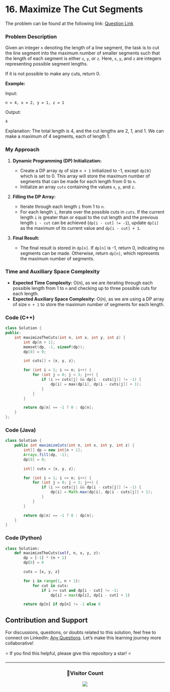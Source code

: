 # <b>16. Maximize The Cut Segments</b>

The problem can be found at the following link: [Question Link](https://www.geeksforgeeks.org/problems/cutted-segments1642/1)

### Problem Description

Given an integer `n` denoting the length of a line segment, the task is to cut the line segment into the maximum number of smaller segments such that the length of each segment is either `x`, `y`, or `z`. Here, `x`, `y`, and `z` are integers representing possible segment lengths.

If it is not possible to make any cuts, return 0.

**Example:**

Input:

```
n = 4, x = 2, y = 1, z = 1
```

Output:

```
4
```

Explanation: The total length is 4, and the cut lengths are 2, 1, and 1. We can make a maximum of 4 segments, each of length 1.

### My Approach

1. **Dynamic Programming (DP) Initialization:**

   - Create a DP array `dp` of size `n + 1` initialized to -1, except `dp[0]` which is set to 0. This array will store the maximum number of segments that can be made for each length from 0 to `n`.
   - Initialize an array `cuts` containing the values `x`, `y`, and `z`.

2. **Filling the DP Array:**

   - Iterate through each length `i` from 1 to `n`.
   - For each length `i`, iterate over the possible cuts in `cuts`. If the current length `i` is greater than or equal to the cut length and the previous length `i - cut` can be achieved (`dp[i - cut] != -1`), update `dp[i]` as the maximum of its current value and `dp[i - cut] + 1`.

3. **Final Result:**
   - The final result is stored in `dp[n]`. If `dp[n]` is -1, return 0, indicating no segments can be made. Otherwise, return `dp[n]`, which represents the maximum number of segments.

### Time and Auxiliary Space Complexity

- **Expected Time Complexity:** O(n), as we are iterating through each possible length from 1 to `n` and checking up to three possible cuts for each length.
- **Expected Auxiliary Space Complexity:** O(n), as we are using a DP array of size `n + 1` to store the maximum number of segments for each length.

### Code (C++)

```cpp
class Solution {
public:
    int maximizeTheCuts(int n, int x, int y, int z) {
        int dp[n + 1];
        memset(dp, -1, sizeof(dp));
        dp[0] = 0;

        int cuts[] = {x, y, z};

        for (int i = 1; i <= n; i++) {
            for (int j = 0; j < 3; j++) {
                if (i >= cuts[j] && dp[i - cuts[j]] != -1) {
                    dp[i] = max(dp[i], dp[i - cuts[j]] + 1);
                }
            }
        }

        return dp[n] == -1 ? 0 : dp[n];
    }
};
```

### Code (Java)

```java
class Solution {
    public int maximizeCuts(int n, int x, int y, int z) {
        int[] dp = new int[n + 1];
        Arrays.fill(dp, -1);
        dp[0] = 0;

        int[] cuts = {x, y, z};

        for (int i = 1; i <= n; i++) {
            for (int j = 0; j < 3; j++) {
                if (i >= cuts[j] && dp[i - cuts[j]] != -1) {
                    dp[i] = Math.max(dp[i], dp[i - cuts[j]] + 1);
                }
            }
        }

        return dp[n] == -1 ? 0 : dp[n];
    }
}
```

### Code (Python)

```python
class Solution:
    def maximizeTheCuts(self, n, x, y, z):
        dp = [-1] * (n + 1)
        dp[0] = 0

        cuts = [x, y, z]

        for i in range(1, n + 1):
            for cut in cuts:
                if i >= cut and dp[i - cut] != -1:
                    dp[i] = max(dp[i], dp[i - cut] + 1)

        return dp[n] if dp[n] != -1 else 0
```

## Contribution and Support

For discussions, questions, or doubts related to this solution, feel free to connect on LinkedIn: [Any Questions](https://www.linkedin.com/in/patel-hetkumar-sandipbhai-8b110525a/). Let’s make this learning journey more collaborative!

⭐ If you find this helpful, please give this repository a star! ⭐

---

<div align="center">
  <h3><b>📍Visitor Count</b></h3>
</div>

<p align="center">
  <img src="https://visitor-badge.laobi.icu/badge?page_id=Hunterdii.GeeksforGeeks-POTD" />
</p>
